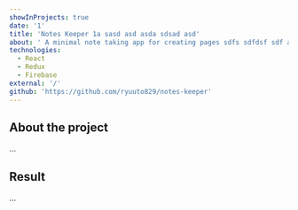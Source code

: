 ```yaml
---
showInProjects: true
date: '1'
title: 'Notes Keeper 1a sasd asd asda sdsad asd'
about: ' A minimal note taking app for creating pages sdfs sdfdsf sdf and sync with firebase strore. asd adas dA a sdfsd fsdfsd sd dasd asdad asda sda s'
technologies:
  - React
  - Redux
  - Firebase
external: '/'
github: 'https://github.com/ryuuto829/notes-keeper'
---
```


## About the project

...

## Result

...
